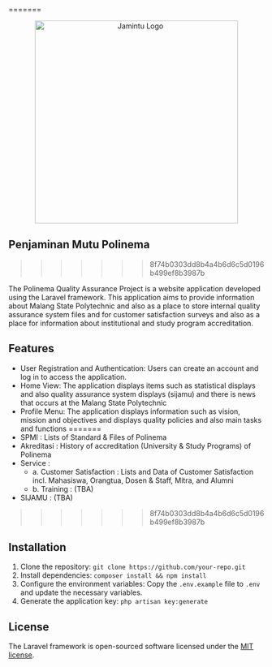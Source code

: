 
=======
<p align="center"><a href="https://laravel.com" target="_blank"><img src=![brand](https://github.com/user-attachments/assets/da80f19f-30af-4bf3-8d73-9bfa55fc6828) width="400" alt="Jamintu Logo"></a></p>

## Penjaminan Mutu Polinema
>>>>>>> 8f74b0303dd8b4a4b6d6c5d0196b499ef8b3987b

The Polinema Quality Assurance Project is a website application developed using the Laravel framework. This application aims to provide information about Malang State Polytechnic and also as a place to store internal quality assurance system files and for customer satisfaction surveys and also as a place for information about institutional and study program accreditation.

## Features

- User Registration and Authentication: Users can create an account and log in to access the application.
- Home View: The application displays items such as statistical displays and also quality assurance system displays (sijamu) and there is news that occurs at the Malang State Polytechnic
- Profile Menu: The application displays information such as vision, mission and objectives and displays quality policies and also main tasks and functions
=======
- SPMI : Lists of Standard & Files of Polinema
- Akreditasi : History of accreditation (University & Study Programs) of Polinema
- Service : 
   - a. Customer Satisfaction : Lists and Data of Customer Satisfaction incl. Mahasiswa, Orangtua, Dosen & Staff, Mitra, and Alumni
    - b. Training : (TBA)   
- SIJAMU : (TBA)
>>>>>>> 8f74b0303dd8b4a4b6d6c5d0196b499ef8b3987b

## Installation
1. Clone the repository: `git clone https://github.com/your-repo.git`
2. Install dependencies: `composer install && npm install`
3. Configure the environment variables: Copy the `.env.example` file to `.env` and update the necessary variables.
4. Generate the application key: `php artisan key:generate`

## License

The Laravel framework is open-sourced software licensed under the [MIT license](https://opensource.org/licenses/MIT).
